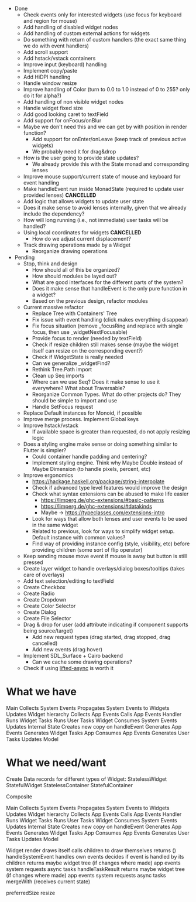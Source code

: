 - Done
  - Check events only for interested widgets (use focus for keyboard and region for mouse)
  - Add handling of disabled widget nodes
  - Add handling of custom external actions for widgets
  - Do something with return of custom handlers (the exact same thing we do with event handlers)
  - Add scroll support
  - Add hstack/vstack containers
  - Improve input (keyboard) handling
  - Implement copy/paste
  - Add HiDPI handling
  - Handle window resize
  - Improve handling of Color (turn to 0.0 to 1.0 instead of 0 to 255? only do it for alpha?)
  - Add handling of non visible widget nodes
  - Handle widget fixed size
  - Add good looking caret to textField
  - Add support for onFocus/onBlur
  - Maybe we don't need this and we can get by with position in render function?
    - Add support for onEnter/onLeave (keep track of previous active widgets)
    - We probably need it for drag&drop
  - How is the user going to provide state updates?
    - We already provide this with the State monad and corresponding lenses
  - Improve mouse support/current state of mouse and keyboard for event handling
  - Make handleEvent run inside MonadState (required to update user provided lenses) **CANCELLED**
  - Add logic that allows widgets to update user state
  - Does it make sense to avoid lenses internally, given that we already include the dependency?
  - How will long running (i.e., not immediate) user tasks will be handled?
  - Using local coordinates for widgets **CANCELLED**
    - How do we adjust current displacement?
  - Track drawing operations made by a Widget
    - Reorganize drawing operations
- Pending
  - Stop, think and design
    - How should all of this be organized?
    - How should modules be layed out?
    - What are good interfaces for the different parts of the system?
    - Does it make sense that handleEvent is the only pure function in a widget?
    - Based on the previous design, refactor modules
  - Current massive refactor
    - Replace Tree with Containers' Tree
    - Fix issue with event handling (click makes everything disappear)
    - Fix focus situation (remove _focusRing and replace with single focus, then use _widgetNextFocusable)
    - Provide focus to render (needed by textField)
    - Check if resize children still makes sense (maybe the widget itself can resize on the corresponding event?)
    - Check if WidgetState is really needed
    - Can we generalize _widgetFind?
    - Rethink Tree.Path import
    - Clean up Seq imports
    - Where can we use Seq? Does it make sense to use it everywhere? What about Traversable?
    - Reorganize Common Types. What do other projects do? They should be simple to import and use
    - Handle SetFocus request
  - Replace Default instances for Monoid, if possible
  - Improve merge process. Implement Global keys
  - Improve hstack/vstack
    - If available space is greater than requested, do not apply resizing logic
  - Does a styling engine make sense or doing something similar to Flutter is simpler?
    - Could container handle padding and centering?
    - Implement styling engine. Think why Maybe Double instead of Maybe Dimension (to handle pixels, percent, etc)
  - Improve ergonomics
    - https://hackage.haskell.org/package/string-interpolate
    - Check if advanced type level features would improve the design
    - Check what syntax extensions can be abused to make life easier
      - https://limperg.de/ghc-extensions/#basic-patterns
      - https://limperg.de/ghc-extensions/#datakinds
      - Maybe -> https://typeclasses.com/extensions-intro
    - Look for ways that allow both lenses and user events to be used in the same widget
    - Related to previous, look for ways to simplify widget setup. Default instance with common values?
    - Find way of providing instance config (style, visibility, etc) before providing children (some sort of flip operator)
  - Keep sending mouse move event if mouse is away but button is still pressed
  - Create layer widget to handle overlays/dialog boxes/tooltips (takes care of overlays)
  - Add text selection/editing to textField
  - Create Checkbox
  - Create Radio
  - Create Dropdown
  - Create Color Selector
  - Create Dialog
  - Create File Selector
  - Drag & drop for user (add attribute indicating if component supports being source/target)
    - Add new request types (drag started, drag stopped, drag cancelled)
    - Add new events (drag hover)
  - Implement SDL_Surface + Cairo backend
    - Can we cache some drawing operations?
  - Check if using [lifted-async](https://github.com/maoe/lifted-async) is worth it






What we have
============

  Main
    Collects System Events
    Propagates System Events to Widgets
    Updates Widget hierarchy
    Collects App Events
    Calls App Events Handler
    Runs Widget Tasks
    Runs User Tasks
  Widget
    Consumes System Events
    Updates Internal State
    Creates new copy on handleEvent
    Generates App Events
    Generates Widget Tasks
  App
    Consumes App Events
    Generates User Tasks
    Updates Model

What we need/want
=================

Create Data records for different types of Widget:
  StatelessWidget
  StatefulWidget
  StatelessContainer
  StatefulContainer

  Composite

  Main
    Collects System Events
    Propagates System Events to Widgets
    Updates Widget hierarchy
    Collects App Events
    Calls App Events Handler
    Runs Widget Tasks
    Runs User Tasks
  Widget
    Consumes System Events
    Updates Internal State
    Creates new copy on handleEvent
    Generates App Events
    Generates Widget Tasks
  App
    Consumes App Events
    Generates User Tasks
    Updates Model

Widget
  render
    draws itself
    calls children to draw themselves
    returns ()
  handleSystemEvent
    handles own events
    decides if event is handled by its children
    returns
      maybe widget tree (if changes where made)
      app events
      system requests
      async tasks
  handleTaskResult
    returns
      maybe widget tree (if changes where made)
      app events
      system requests
      async tasks
  mergeWith (receives current state)

  preferredSize
  resize